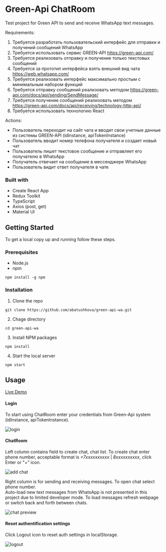 # Green-Api ChatRoom
Test project for Green API to send and receive WhatsApp text messages.

Requirements:
1. Требуется разработать пользовательский интерфейс для отправки и получений сообщений WhatsApp
2. Требуется использовать сервис GREEN-API https://green-api.com/
3. Требуется реализовать отправку и получение только текстовых сообщений
4. Требуется за прототип интерфейса взять внешний вид чата https://web.whatsapp.com/
5. Требуется реализовать интерфейс максимально простым с минимальным набором функций
6. Требуется отправку сообщений реализовать методом https://green-api.com/docs/api/sending/SendMessage/
7. Требуется получение сообщений реализовать методом https://green-api.com/docs/api/receiving/technology-http-api/
8. Требуется использовать технологию React

Actions:
- Пользователь переходит на сайт чата и вводит свои учетные данные из системы GREEN-API (idInstance, apiTokenInstance)
- Пользователь вводит номер телефона получателя и создает новый чат
- Пользователь пишет текстовое сообщение и отправляет его получателю в WhatsApp
- Получатель отвечает на сообщение в мессенджере WhatsApp
- Пользователь видит ответ получателя в чате

### Built with
- Create React App
- Redux Toolkit
- TypeScript
- Axios (post, get)
- Material UI

## Getting Started
To get a local copy up and running follow these steps.

### Prerequisites
* Node.js
* npm
```
npm install -g npm
```

### Installation
1. Clone the repo
```
git clone https://github.com/abatushkova/green-api-wa.git
```
2. Chage directory
```
cd green-api-wa
```
3. Install NPM packages
```
npm install
```
4. Start the local server
```
npm start
```

## Usage
[Live Demo](https://abatushkova.github.io/green-api-wa/)

#### Login
To start using ChatRoom enter your credentials from Green-Api system (idInstance, apiTokenInstance).

![login](../media/window01.jpeg?raw=true)

#### ChatRoom
Left column contains field to create chat, chat list. To create chat enter phone number, acceptable format is *+7xxxxxxxxxx* | *8xxxxxxxxxx*, click Enter or "+" icon.

![add chat](../media/window02.jpeg?raw=true)

Right column is for sending and receiving messages. To open chat select phone number.  
Auto-load new text messages from WhatsApp is not presented in this project due to limited developer mode. To load messages refresh webpage or switch back and forth between chats.

![chat preview](../media/window03.jpeg?raw=true)

#### Reset authentification settings
Click Logout icon to reset auth settings in localStorage.

![logout](../media/window04.jpeg?raw=true)

